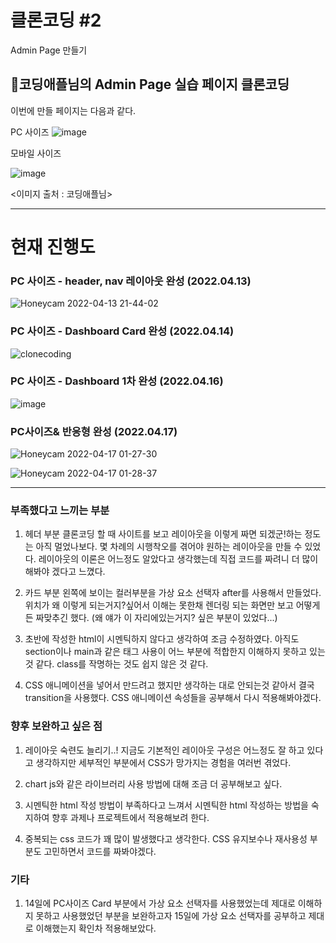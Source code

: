 # 클론코딩 #2

Admin Page 만들기

## 🍎코딩애플님의 Admin Page 실습 페이지 클론코딩
이번에 만들 페이지는 다음과 같다.

PC 사이즈
![image](https://user-images.githubusercontent.com/48672106/163181896-f927f11c-f22c-4941-ae93-91867d8dfebd.png)

모바일 사이즈

![image](https://user-images.githubusercontent.com/48672106/163182099-330f331c-8fb0-4e08-a570-49b04d9e8c15.png)

<이미지 출처 : 코딩애플님>

-- --

# 현재 진행도
### PC 사이즈 - header, nav 레이아웃 완성 (2022.04.13)


![Honeycam 2022-04-13 21-44-02](https://user-images.githubusercontent.com/48672106/163182652-ee7d7c66-8f70-4de2-9396-e463d049d950.gif)

### PC 사이즈 - Dashboard Card 완성 (2022.04.14)
![clonecoding](https://user-images.githubusercontent.com/48672106/163312156-07285b7d-7db7-46a5-a203-ca318adad3a7.png)

### PC 사이즈 - Dashboard 1차 완성 (2022.04.16)
![image](https://user-images.githubusercontent.com/48672106/163601911-6c51edaa-9d00-4cc4-91a0-1ce1506545af.png)

### PC사이즈& 반응형 완성 (2022.04.17)
![Honeycam 2022-04-17 01-27-30](https://user-images.githubusercontent.com/48672106/163683424-cf98dfed-257b-44a1-919d-fdaf88bbe922.gif)

![Honeycam 2022-04-17 01-28-37](https://user-images.githubusercontent.com/48672106/163683432-4cd52c4c-c9e4-40f1-a433-8ea8773b2c74.gif)

-- --
### 부족했다고 느끼는 부분
1. 헤더 부분 클론코딩 할 때 사이트를 보고 레이아웃을 이렇게 짜면 되겠군!하는 정도는 아직 멀었나보다.
몇 차례의 시행착오를 겪어야 원하는 레이아웃을 만들 수 있었다. 
레이아웃의 이론은 어느정도 알았다고 생각했는데 직접 코드를 짜려니 더 많이 해봐야 겠다고 느꼈다.

2. 카드 부분 왼쪽에 보이는 컬러부분을 가상 요소 선택자 after를 사용해서 만들었다.
위치가 왜 이렇게 되는거지?싶어서 이해는 못한채 렌더링 되는 화면만 보고 어떻게든 짜맞추긴 했다. (왜 얘가 이 자리에있는거지? 싶은 부분이 있었다...)

3. 초반에 작성한 html이 시멘틱하지 않다고 생각하여 조금 수정하였다. 아직도 section이나 main과 같은 태그 사용이 어느 부분에 적합한지 이해하지 못하고 있는 것 같다. class를 작명하는 것도 쉽지 않은 것 같다.

4. CSS 애니메이션을 넣어서 만드려고 했지만 생각하는 대로 안되는것 같아서 결국 transition을 사용했다. CSS 애니메이션 속성들을 공부해서 다시 적용해봐야겠다.

### 향후 보완하고 싶은 점
1. 레이아웃 숙련도 늘리기..! 지금도 기본적인 레이아웃 구성은 어느정도 잘 하고 있다고 생각하지만
세부적인 부분에서 CSS가 망가지는 경험을 여러번 겪었다.

2. chart js와 같은 라이브러리 사용 방법에 대해 조금 더 공부해보고 싶다.

3. 시멘틱한 html 작성 방법이 부족하다고 느껴서 시멘틱한 html 작성하는 방법을 숙지하여 향후 과제나 프로젝트에서 적용해보려 한다.

4. 중복되는 css 코드가 꽤 많이 발생했다고 생각한다. CSS 유지보수나 재사용성 부분도 고민하면서 코드를 짜봐야겠다.


### 기타
1. 14일에 PC사이즈 Card 부분에서 가상 요소 선택자를 사용했었는데 제대로 이해하지 못하고 사용했었던 부분을 보완하고자 15일에 가상 요소 선택자를 공부하고 제대로 이해했는지 확인차 적용해보았다.

